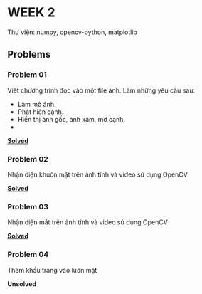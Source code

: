 # WEEK 2
Thư viện: numpy, opencv-python, matplotlib

## Problems
### Problem 01
Viết chương trình đọc vào một file ảnh. Làm những yêu cầu sau:
- Làm mở ảnh.
- Phát hiện cạnh.
- Hiển thị ảnh gốc, ảnh xám, mờ cạnh.
- 
[__Solved__](/prob01.py)

### Problem 02
Nhận diện khuôn mặt trên ảnh tĩnh và video sử dụng OpenCV

[__Solved__](/prob02.py)

### Problem 03
Nhận diện mắt trên ảnh tĩnh và video sử dụng OpenCV

[__Solved__](/prob03.py)

### Problem 04
Thêm khẩu trang vào luôn mặt

__Unsolved__